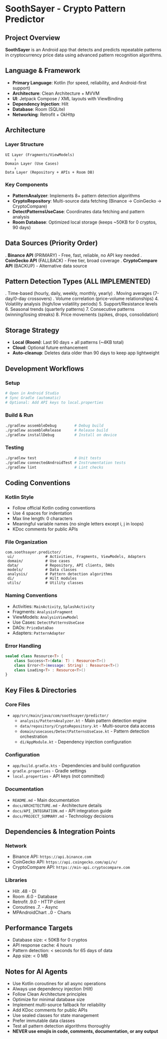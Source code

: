 # SoothSayer - Crypto Pattern Predictor

## Project Overview
**SoothSayer** is an Android app that detects and predicts repeatable patterns in cryptocurrency price data using advanced pattern recognition algorithms.

## Language & Framework
- **Primary Language**: Kotlin (for speed, reliability, and Android-first support)
- **Architecture**: Clean Architecture + MVVM
- **UI**: Jetpack Compose / XML layouts with ViewBinding
- **Dependency Injection**: Hilt
- **Database**: Room (SQLite)
- **Networking**: Retrofit + OkHttp

## Architecture

### Layer Structure
```
UI Layer (Fragments/ViewModels)
    ↓
Domain Layer (Use Cases)
    ↓
Data Layer (Repository + APIs + Room DB)
```

### Key Components
- **PatternAnalyzer**: Implements 8+ pattern detection algorithms
- **CryptoRepository**: Multi-source data fetching (Binance → CoinGecko → CryptoCompare)
- **DetectPatternsUseCase**: Coordinates data fetching and pattern analysis
- **Room Database**: Optimized local storage (keeps ~50KB for 0 cryptos, 90 days)

## Data Sources (Priority Order)
. **Binance API** (PRIMARY) - Free, fast, reliable, no API key needed
. **CoinGecko API** (FALLBACK) - Free tier, broad coverage
. **CryptoCompare API** (BACKUP) - Alternative data source

## Pattern Detection Types (ALL IMPLEMENTED)
. Time-based (hourly, daily, weekly, monthly, yearly)
. Moving averages (7-day/0-day crossovers)
. Volume correlation (price-volume relationships)
4. Volatility analysis (high/low volatility periods)
5. Support/Resistance levels
6. Seasonal trends (quarterly patterns)
7. Consecutive patterns (winning/losing streaks)
8. Price movements (spikes, drops, consolidation)

## Storage Strategy
- **Local (Room)**: Last 90 days + all patterns (~4KB total)
- **Cloud**: Optional future enhancement
- **Auto-cleanup**: Deletes data older than 90 days to keep app lightweight

## Development Workflows

### Setup
```bash
# Open in Android Studio
# Sync Gradle (automatic)
# Optional: Add API keys to local.properties
```

### Build & Run
```bash
./gradlew assembleDebug        # Debug build
./gradlew assembleRelease      # Release build
./gradlew installDebug         # Install on device
```

### Testing
```bash
./gradlew test                 # Unit tests
./gradlew connectedAndroidTest # Instrumentation tests
./gradlew lint                 # Lint checks
```

## Coding Conventions

### Kotlin Style
- Follow official Kotlin coding conventions
- Use 4 spaces for indentation
- Max line length: 0 characters
- Meaningful variable names (no single letters except i, j in loops)
- KDoc comments for public APIs

### File Organization
```
com.soothsayer.predictor/
 ui/              # Activities, Fragments, ViewModels, Adapters
 domain/          # Use cases
 data/            # Repository, API clients, DAOs
 models/          # Data classes
 analysis/        # Pattern detection algorithms
 di/              # Hilt modules
 utils/           # Utility classes
```

### Naming Conventions
- Activities: `MainActivity`, `SplashActivity`
- Fragments: `AnalysisFragment`
- ViewModels: `AnalysisViewModel`
- Use Cases: `DetectPatternsUseCase`
- DAOs: `PriceDataDao`
- Adapters: `PatternAdapter`

### Error Handling
```kotlin
sealed class Resource<T> {
    class Success<T>(data: T) : Resource<T>()
    class Error<T>(message: String) : Resource<T>()
    class Loading<T> : Resource<T>()
}
```

## Key Files & Directories

### Core Files
- `app/src/main/java/com/soothsayer/predictor/`
  - `analysis/PatternAnalyzer.kt` - Main pattern detection engine
  - `data/repository/CryptoRepository.kt` - Multi-source data access
  - `domain/usecases/DetectPatternsUseCase.kt` - Pattern detection orchestration
  - `di/AppModule.kt` - Dependency injection configuration

### Configuration
- `app/build.gradle.kts` - Dependencies and build configuration
- `gradle.properties` - Gradle settings
- `local.properties` - API keys (not committed)

### Documentation
- `README.md` - Main documentation
- `docs/ARCHITECTURE.md` - Architecture details
- `docs/API_INTEGRATION.md` - API integration guide
- `docs/PROJECT_SUMMARY.md` - Technology decisions

## Dependencies & Integration Points

### Network
- Binance API: `https://api.binance.com`
- CoinGecko API: `https://api.coingecko.com/api/v/`
- CryptoCompare API: `https://min-api.cryptocompare.com`

### Libraries
- Hilt .48 - DI
- Room .6.0 - Database
- Retrofit .9.0 - HTTP client
- Coroutines .7. - Async
- MPAndroidChart ..0 - Charts

## Performance Targets
- Database size: < 50KB for 0 cryptos
- API response cache: 4 hours
- Pattern detection: <  seconds for 65 days of data
- App size: < 0 MB

## Notes for AI Agents
- Use Kotlin coroutines for all async operations
- Always use dependency injection (Hilt)
- Follow Clean Architecture principles
- Optimize for minimal database size
- Implement multi-source fallback for reliability
- Add KDoc comments for public APIs
- Use sealed classes for state management
- Prefer immutable data classes
- Test all pattern detection algorithms thoroughly
- **NEVER use emojis in code, comments, documentation, or any output**
